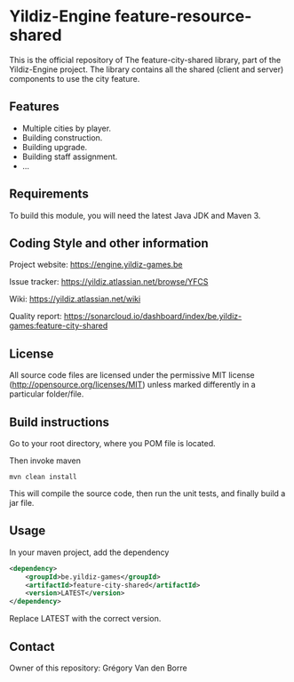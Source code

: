 # Yildiz-Engine feature-resource-shared

This is the official repository of The feature-city-shared library, part of the Yildiz-Engine project.
The library contains all the shared (client and server) components to use the city feature.

## Features

* Multiple cities by player.
* Building construction.
* Building upgrade.
* Building staff assignment.
* ...

## Requirements

To build this module, you will need the latest Java JDK and Maven 3.

## Coding Style and other information

Project website:
https://engine.yildiz-games.be

Issue tracker:
https://yildiz.atlassian.net/browse/YFCS

Wiki:
https://yildiz.atlassian.net/wiki

Quality report:
https://sonarcloud.io/dashboard/index/be.yildiz-games:feature-city-shared

## License

All source code files are licensed under the permissive MIT license
(http://opensource.org/licenses/MIT) unless marked differently in a particular folder/file.

## Build instructions

Go to your root directory, where you POM file is located.

Then invoke maven

	mvn clean install

This will compile the source code, then run the unit tests, and finally build a jar file.

## Usage

In your maven project, add the dependency

```xml
<dependency>
    <groupId>be.yildiz-games</groupId>
    <artifactId>feature-city-shared</artifactId>
    <version>LATEST</version>
</dependency>
```
Replace LATEST with the correct version.

## Contact
Owner of this repository: Grégory Van den Borre
